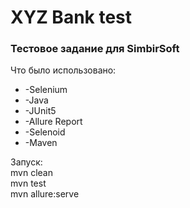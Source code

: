 <h1 align="left">XYZ Bank test
<h3 align="left">Тестовое задание для SimbirSoft</h3>
<div>Что было использовано:</div>
<ul>
  <li>-Selenium</li>
  <li>-Java</li>
  <li>-JUnit5</li>
  <li>-Allure Report</li>
  <li>-Selenoid</li>
  <li>-Maven</li>
</ul>
<div>Запуск:</div>
<div>mvn clean</div>
<div>mvn test</div>
<div>mvn allure:serve</div>
